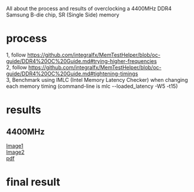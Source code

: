 All about the process and results of overclocking a 4400MHz DDR4 Samsung B-die chip, SR (Single Side) memory
# process
1, follow https://github.com/integralfx/MemTestHelper/blob/oc-guide/DDR4%20OC%20Guide.md#trying-higher-frequencies  
2, follow https://github.com/integralfx/MemTestHelper/blob/oc-guide/DDR4%20OC%20Guide.md#tightening-timings  
3, Benchmark using IMLC (Intel Memory Latency Checker) when changing each memory timing (command-line is mlc --loaded_latency -W5 -t15)  
# results
## 4400MHz
[Image1](https://raw.githubusercontent.com/IKEDAI1014/PersonalNote/main/CONTENTS/Benchs/Memory%20OC/samsung%20B-die/SR/4400MHz/results_page_1.png)  
[Image2](https://raw.githubusercontent.com/IKEDAI1014/PersonalNote/main/CONTENTS/Benchs/Memory%20OC/samsung%20B-die/SR/4400MHz/results_page_2.png)  
[pdf](https://github.com/IKEDAI1014/PersonalNote/raw/main/CONTENTS/Benchs/Memory%20OC/samsung%20B-die/SR/4400MHz/results.pdf)  
# final result
